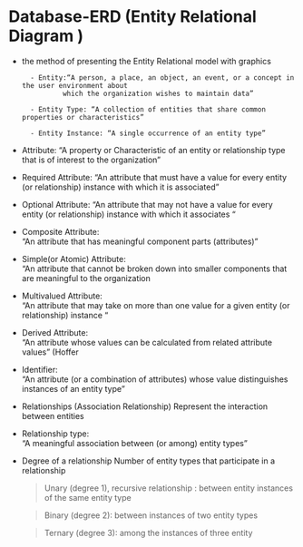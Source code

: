 # Database-ERD (Entity Relational Diagram )

- the method of presenting the Entity Relational model with graphics

        - Entity:“A person, a place, an object, an event, or a concept in the user environment about 
                which the organization wishes to maintain data”  
        
        - Entity Type: “A collection of entities that share common properties or characteristics” 
        
        - Entity Instance: “A single occurrence of an entity type” 


- Attribute:
        “A property or Characteristic of an entity or relationship type that is of interest to the organization”


- Required Attribute:
        “An attribute that must have a value for every entity (or relationship)  instance with which it is associated” 


- Optional Attribute:
        “An attribute that may not have a value for every entity (or relationship) instance with which it associates “


- Composite Attribute:	
        “An attribute that has meaningful component parts (attributes)” 


- Simple(or Atomic) Attribute:	
        “An attribute that cannot be broken down into smaller components that are meaningful to the organization


- Multivalued Attribute:	
        “An attribute that may take on more than one value for a given entity (or relationship) instance “


- Derived Attribute:	
        “An attribute whose values can be calculated from related attribute values” (Hoffer 


- Identifier:	
        “An attribute (or a combination of attributes) whose value distinguishes instances of an entity type” 


- Relationships (Association Relationship)
        Represent the interaction between entities  


- Relationship type:	
        “A meaningful association between (or among) entity types” 


- Degree of a relationship Number of entity types that participate in a relationship
       
     > Unary (degree 1), recursive relationship : between entity instances of the same entity type  
     
     > Binary (degree 2): between instances of two entity types        
     
     > Ternary (degree 3): among the instances of three entity   
        

